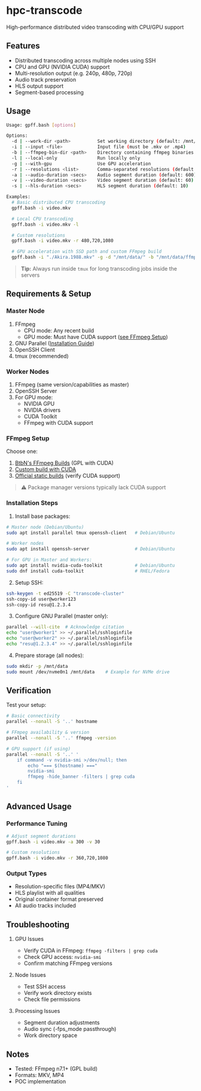 # hpc-transcode

High-performance distributed video transcoding with CPU/GPU support

## Features

- Distributed transcoding across multiple nodes using SSH
- CPU and GPU (NVIDIA CUDA) support 
- Multi-resolution output (e.g. 240p, 480p, 720p)
- Audio track preservation
- HLS output support
- Segment-based processing

## Usage

```bash
Usage: gpff.bash [options]

Options:
  -d | --work-dir <path>          Set working directory (default: /mnt/data/)
  -i | --input <file>             Input file (must be .mkv or .mp4)
  -b | --ffmpeg-bin-dir <path>    Directory containing ffmpeg binaries
  -l | --local-only               Run locally only
  -g | --with-gpu                 Use GPU acceleration
  -r | --resolutions <list>       Comma-separated resolutions (default: 240,480,720)
  -a | --audio-duration <secs>    Audio segment duration (default: 600)
  -v | --video-duration <secs>    Video segment duration (default: 60)
  -s | --hls-duration <secs>      HLS segment duration (default: 10)

Examples:
  # Basic distributed CPU transcoding
  gpff.bash -i video.mkv

  # Local CPU transcoding
  gpff.bash -i video.mkv -l

  # Custom resolutions
  gpff.bash -i video.mkv -r 480,720,1080

  # GPU acceleration with SSD path and custom FFmpeg build
  gpff.bash -i "./Akira.1988.mkv" -g -d "/mnt/data/" -b "/mnt/data/ffmpeg-n7.1-latest-linux64-gpl-7.1/bin/ffmpeg/"
```

> **Tip:** Always run inside `tmux` for long transcoding jobs inside the servers

## Requirements & Setup

### Master Node
1. FFmpeg
   - CPU mode: Any recent build
   - GPU mode: Must have CUDA support ([see FFmpeg Setup](#ffmpeg-setup))
2. GNU Parallel ([Installation Guide](https://www.gnu.org/software/parallel/))
3. OpenSSH Client
4. tmux (recommended)

### Worker Nodes
1. FFmpeg (same version/capabilities as master)
2. OpenSSH Server
3. For GPU mode:
   - NVIDIA GPU
   - NVIDIA drivers
   - CUDA Toolkit
   - FFmpeg with CUDA support

### FFmpeg Setup
Choose one:
1. [BtbN's FFmpeg Builds](https://github.com/BtbN/FFmpeg-Builds/releases) (GPL with CUDA)
2. [Custom build with CUDA](https://trac.ffmpeg.org/wiki/CompilationGuide/Ubuntu#CUDA)
3. [Official static builds](https://ffmpeg.org/download.html#build-linux) (verify CUDA support)

> ⚠️ Package manager versions typically lack CUDA support

### Installation Steps
1. Install base packages:
```bash
# Master node (Debian/Ubuntu)
sudo apt install parallel tmux openssh-client   # Debian/Ubuntu

# Worker nodes
sudo apt install openssh-server                 # Debian/Ubuntu

# For GPU in Master and Workers: 
sudo apt install nvidia-cuda-toolkit            # Debian/Ubuntu
sudo dnf install cuda-toolkit                   # RHEL/Fedora
```

2. Setup SSH:
```bash
ssh-keygen -t ed25519 -C "transcode-cluster"
ssh-copy-id user@worker123
ssh-copy-id resu@1.2.3.4
```

3. Configure GNU Parallel (master only):
```bash
parallel --will-cite  # Acknowledge citation
echo "user@worker1" >> ~/.parallel/sshloginfile
echo "user@worker2" >> ~/.parallel/sshloginfile
echo "resu@1.2.3.4" >> ~/.parallel/sshloginfile
```

4. Prepare storage (all nodes):
```bash
sudo mkdir -p /mnt/data
sudo mount /dev/nvme0n1 /mnt/data    # Example for NVMe drive
```

## Verification

Test your setup:
```bash
# Basic connectivity
parallel --nonall -S '..' hostname

# FFmpeg availability & version
parallel --nonall -S '..' ffmpeg -version

# GPU support (if using)
parallel --nonall -S '..' '
    if command -v nvidia-smi >/dev/null; then
        echo "=== $(hostname) ==="
        nvidia-smi
        ffmpeg -hide_banner -filters | grep cuda
    fi
'
```

## Advanced Usage

### Performance Tuning
```bash
# Adjust segment durations
gpff.bash -i video.mkv -a 300 -v 30

# Custom resolutions
gpff.bash -i video.mkv -r 360,720,1080
```

### Output Types
- Resolution-specific files (MP4/MKV)
- HLS playlist with all qualities
- Original container format preserved
- All audio tracks included

## Troubleshooting

1. GPU Issues
   - Verify CUDA in FFmpeg: `ffmpeg -filters | grep cuda`
   - Check GPU access: `nvidia-smi`
   - Confirm matching FFmpeg versions

2. Node Issues
   - Test SSH access
   - Verify work directory exists
   - Check file permissions

3. Processing Issues
   - Segment duration adjustments
   - Audio sync (-fps_mode passthrough)
   - Work directory space

## Notes
- Tested: FFmpeg n7.1+ (GPL build)
- Formats: MKV, MP4
- POC implementation

